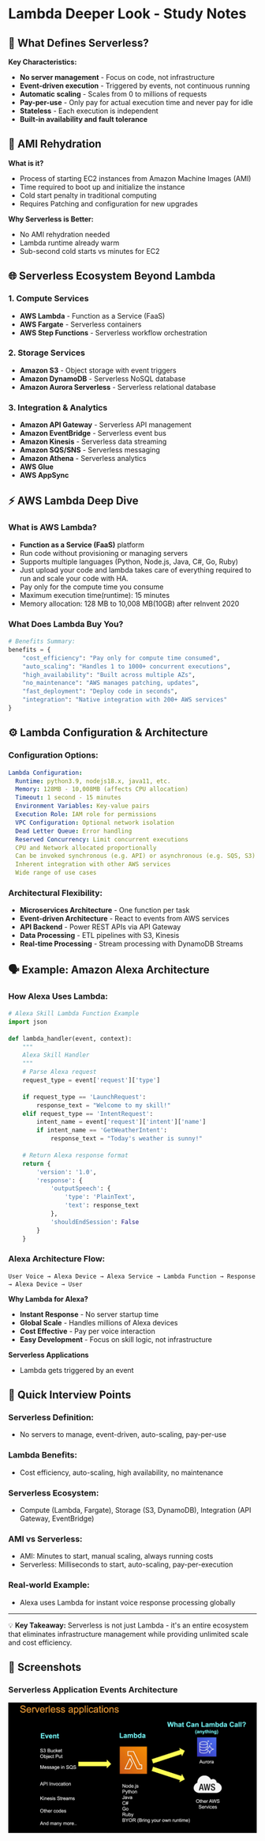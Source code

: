 # Lambda Deeper Look - Study Notes

## 🎯 What Defines Serverless?

**Key Characteristics:**
- **No server management** - Focus on code, not infrastructure
- **Event-driven execution** - Triggered by events, not continuous running
- **Automatic scaling** - Scales from 0 to millions of requests
- **Pay-per-use** - Only pay for actual execution time and never pay for idle
- **Stateless** - Each execution is independent
- **Built-in availability and fault tolerance**

## 🔄 AMI Rehydration

**What is it?**
- Process of starting EC2 instances from Amazon Machine Images (AMI)
- Time required to boot up and initialize the instance
- Cold start penalty in traditional computing
- Requires Patching and configuration for new upgrades

**Why Serverless is Better:**
- No AMI rehydration needed
- Lambda runtime already warm
- Sub-second cold starts vs minutes for EC2

## 🌐 Serverless Ecosystem Beyond Lambda

### 1. **Compute Services**
- **AWS Lambda** - Function as a Service (FaaS)
- **AWS Fargate** - Serverless containers
- **AWS Step Functions** - Serverless workflow orchestration

### 2. **Storage Services**
- **Amazon S3** - Object storage with event triggers
- **Amazon DynamoDB** - Serverless NoSQL database
- **Amazon Aurora Serverless** - Serverless relational database

### 3. **Integration & Analytics**
- **Amazon API Gateway** - Serverless API management
- **Amazon EventBridge** - Serverless event bus
- **Amazon Kinesis** - Serverless data streaming
- **Amazon SQS/SNS** - Serverless messaging
- **Amazon Athena** - Serverless analytics
- **AWS Glue**
- **AWS AppSync**

## ⚡ AWS Lambda Deep Dive

### **What is AWS Lambda?**
- **Function as a Service (FaaS)** platform
- Run code without provisioning or managing servers
- Supports multiple languages (Python, Node.js, Java, C#, Go, Ruby)
- Just upload your code and lambda takes care of everything required to run and scale your code with HA.
- Pay only for the compute time you consume
- Maximum execution time(runtime): 15 minutes
- Memory allocation: 128 MB to 10,008 MB(10GB) after reInvent 2020

### **What Does Lambda Buy You?**
```python
# Benefits Summary:
benefits = {
    "cost_efficiency": "Pay only for compute time consumed",
    "auto_scaling": "Handles 1 to 1000+ concurrent executions",
    "high_availability": "Built across multiple AZs",
    "no_maintenance": "AWS manages patching, updates",
    "fast_deployment": "Deploy code in seconds",
    "integration": "Native integration with 200+ AWS services"
}
```

## ⚙️ Lambda Configuration & Architecture

### **Configuration Options:**
```yaml
Lambda Configuration:
  Runtime: python3.9, nodejs18.x, java11, etc.
  Memory: 128MB - 10,008MB (affects CPU allocation)
  Timeout: 1 second - 15 minutes
  Environment Variables: Key-value pairs
  Execution Role: IAM role for permissions
  VPC Configuration: Optional network isolation
  Dead Letter Queue: Error handling
  Reserved Concurrency: Limit concurrent executions
  CPU and Network allocated proportionally
  Can be invoked synchronous (e.g. API) or asynchronous (e.g. SQS, S3)
  Inherent integration with other AWS services
  Wide range of use cases
```

### **Architectural Flexibility:**
- **Microservices Architecture** - One function per task
- **Event-driven Architecture** - React to events from AWS services
- **API Backend** - Power REST APIs via API Gateway
- **Data Processing** - ETL pipelines with S3, Kinesis
- **Real-time Processing** - Stream processing with DynamoDB Streams

## 🗣️ Example: Amazon Alexa Architecture

### **How Alexa Uses Lambda:**
```python
# Alexa Skill Lambda Function Example
import json

def lambda_handler(event, context):
    """
    Alexa Skill Handler
    """
    # Parse Alexa request
    request_type = event['request']['type']
    
    if request_type == 'LaunchRequest':
        response_text = "Welcome to my skill!"
    elif request_type == 'IntentRequest':
        intent_name = event['request']['intent']['name']
        if intent_name == 'GetWeatherIntent':
            response_text = "Today's weather is sunny!"
    
    # Return Alexa response format
    return {
        'version': '1.0',
        'response': {
            'outputSpeech': {
                'type': 'PlainText',
                'text': response_text
            },
            'shouldEndSession': False
        }
    }
```

### **Alexa Architecture Flow:**
```mermaid
User Voice → Alexa Device → Alexa Service → Lambda Function → Response → Alexa Device → User
```

**Why Lambda for Alexa?**
- **Instant Response** - No server startup time
- **Global Scale** - Handles millions of Alexa devices
- **Cost Effective** - Pay per voice interaction
- **Easy Development** - Focus on skill logic, not infrastructure

**Serverless Applications**
- Lambda gets triggered by an event 

## 📝 Quick Interview Points

### **Serverless Definition:**
- No servers to manage, event-driven, auto-scaling, pay-per-use

### **Lambda Benefits:**
- Cost efficiency, auto-scaling, high availability, no maintenance

### **Serverless Ecosystem:**
- Compute (Lambda, Fargate), Storage (S3, DynamoDB), Integration (API Gateway, EventBridge)

### **AMI vs Serverless:**
- AMI: Minutes to start, manual scaling, always running costs
- Serverless: Milliseconds to start, auto-scaling, pay-per-execution

### **Real-world Example:**
- Alexa uses Lambda for instant voice response processing globally

---

💡 **Key Takeaway:** Serverless is not just Lambda - it's an entire ecosystem that eliminates infrastructure management while providing unlimited scale and cost efficiency.

## 📸 Screenshots

### Serverless Application Events Architecture
![Serverless Application Events](../assets/Serverless_application_events.png)
